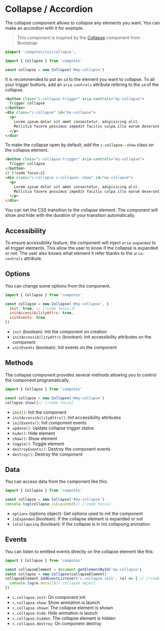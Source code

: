 # Collapse / Accordion

The collapse component allows to collapse any elements you want. You can make an accordion with it for example.

> This component is inspired by the [Collapse](https://getbootstrap.com/docs/5.3/components/collapse/) component from Bootstrap.

```scss
@import 'compotes/css/collapse';
```

```js
import { Collapse } from 'compotes'

const collapse = new Collapse('#my-collapse')
```

It is recommended to put an `id` to the element you want to collapse. To all your trigger buttons, add an `aria-controls` attribute refering to the `id` of the collapse.

```html
<button class="c-collapse-trigger" aria-controls="my-collapse">
  Trigger collapse
</button>
<div class="c-collapse" id="my-collapse">
  <p>
    Lorem ipsum dolor sit amet consectetur, adipisicing elit.
    Mollitia facere possimus impedit facilis culpa illo earum deserunt consequuntur minus.
  </p>
</div>
```

To make the collapse open by default, add the `c-collapse--show` class on the collapse element.

```html
<button class="c-collapse-trigger" aria-controls="my-collapse">
  Trigger collapse
</button>
// [!code focus:2]
<div class="c-collapse c-collapse--show" id="my-collapse">
  <p>
    Lorem ipsum dolor sit amet consectetur, adipisicing elit.
    Mollitia facere possimus impedit facilis culpa illo earum deserunt consequuntur minus.
  </p>
</div>
```

You can set the CSS transition to the collapse element. The component will show and hide with the duration of your transition automatically.

## Accessibility

To ensure accessibility feature, the component will inject `aria-expanded` to all trigger elements. This allow the user to know if the collapse is expanded or not. The user also knows what element it refer thanks to the `aria-controls` attribute.

## Options

You can change some options from the component.

```js
import { Collapse } from 'compotes'

const collapse = new Collapse('#my-collapse', {
  init: true, // [!code focus:3]
  initAccessibilityAttrs: true,
  initEvents: true
})
```

- `init` (boolean): Init the component on creation
- `initAccessibilityAttrs` (boolean): Init accessibility attributes on the component
- `initEvents` (boolean): Init events on the component

## Methods

The collapse component provides several methods allowing you to control the component programatically.

```js
import { Collapse } from 'compotes'

const collapse = new Collapse('#my-collapse')
collapse.show()// [!code focus]
```

- `init()`: Init the component
- `initAccessibilityAttrs()`: Init accessibility attributes
- `initEvents()`: Init component events
- `update()`: Update collapse trigger status
- `hide()`: Hide element
- `show()`: Show element
- `toggle()`: Toggle element
- `destroyEvents()`: Destroy the component events
- `destroy()`: Destroy the component

## Data

You can access data from the component like this:

```js
import { Collapse } from 'compotes'

const collapse = new Collapse('#my-collapse')
console.log(collapse.isExpanded)// [!code focus]
```

- `options` (options object): Get options used to init the component
- `isExpanded` (boolean): If the collapse element is expanded or not
- `isCollapsing` (boolean): If the collapse is in his collapsing animation

## Events

You can listen to emitted events directly on the collapse element like this:

```js
import { Collapse } from 'compotes'

const collapseElement = document.getElementById('my-collapse')
const collapse = new Collapse(collapseElement)
collapseElement.addEventListener('c.collapse.init', (e) => { // [!code focus:3]
  console.log(e.detail)// collapse object
})
```

- `c.collapse.init`: On component init
- `c.collapse.show`: Show animation is launch
- `c.collapse.shown`: The collapse element is shown
- `c.collapse.hide`: Hide animation is launch
- `c.collapse.hidden`: The collapse element is hidden
- `c.collapse.destroy`: On component destroy
